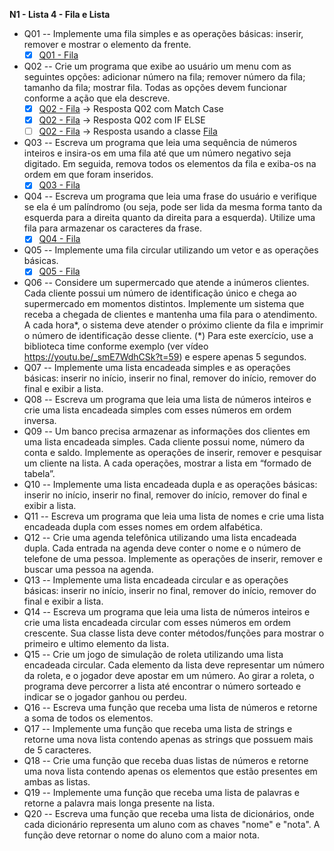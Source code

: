 **N1 - Lista 4 - Fila e Lista**

- Q01 -- Implemente uma fila simples e as operações básicas: inserir, remover e mostrar o elemento da frente.
  - [x] [Q01 - Fila](q01.py)
- Q02 -- Crie um programa que exibe ao usuário um menu com as seguintes opções: adicionar número na fila; remover número da fila; tamanho da fila; mostrar fila. Todas as opções devem funcionar conforme a ação que ela descreve. 
  - [x] [Q02 - Fila](q02.py) -> Resposta Q02 com Match Case
  - [x] [Q02 - Fila](q02_v2.py) -> Resposta Q02 com IF ELSE
  - [ ] [Q02 - Fila](q02_v3.py) -> Resposta usando a classe [Fila](fila.py)
- Q03 -- Escreva um programa que leia uma sequência de números inteiros e insira-os em uma fila até que um número negativo seja digitado. Em seguida, remova todos os elementos da fila e exiba-os na ordem em que foram inseridos.
  - [x] [Q03 - Fila](q03.py)
- Q04 -- Escreva um programa que leia uma frase do usuário e verifique se ela é um palíndromo (ou seja, pode ser lida da mesma forma tanto da esquerda para a direita quanto da direita para a esquerda). Utilize uma fila para armazenar os caracteres da frase.
  - [x] [Q04 - Fila](q04.py)
- Q05 -- Implemente uma fila circular utilizando um vetor e as operações básicas.
  - [x] [Q05 - Fila](q05.py)
- Q06 -- Considere um supermercado que atende a inúmeros clientes. Cada cliente possui um número de identificação único e chega ao supermercado em momentos distintos. Implemente um sistema que receba a chegada de clientes e mantenha uma fila para o atendimento. A cada hora*, o sistema deve atender o próximo cliente da fila e imprimir o número de identificação desse cliente. (*) Para este exercício, use a biblioteca time conforme exemplo (ver vídeo https://youtu.be/_smE7WdhCSk?t=59) e espere apenas 5 segundos.
- Q07 -- Implemente uma lista encadeada simples e as operações básicas: inserir no início, inserir no final, remover do início, remover do final e exibir a lista.
- Q08 -- Escreva um programa que leia uma lista de números inteiros e crie uma lista encadeada simples com esses números em ordem inversa.
- Q09 -- Um banco precisa armazenar as informações dos clientes em uma lista encadeada simples. Cada cliente possui nome, número da conta e saldo. Implemente as operações de inserir, remover e pesquisar um cliente na lista. A cada operações, mostrar a lista em “formado de tabela”.
- Q10 -- Implemente uma lista encadeada dupla e as operações básicas: inserir no início, inserir no final, remover do início, remover do final e exibir a lista.
- Q11 -- Escreva um programa que leia uma lista de nomes e crie uma lista encadeada dupla com esses nomes em ordem alfabética. 
- Q12 -- Crie uma agenda telefônica utilizando uma lista encadeada dupla. Cada entrada na agenda deve conter o nome e o número de telefone de uma pessoa. Implemente as operações de inserir, remover e buscar uma pessoa na agenda.
- Q13 -- Implemente uma lista encadeada circular e as operações básicas: inserir no início, inserir no final, remover do início, remover do final e exibir a lista.
- Q14 -- Escreva um programa que leia uma lista de números inteiros e crie uma lista encadeada circular com esses números em ordem crescente. Sua classe lista deve conter métodos/funções para mostrar o primeiro e ultimo elemento da lista. 
- Q15 -- Crie um jogo de simulação de roleta utilizando uma lista encadeada circular. Cada elemento da lista deve representar um número da roleta, e o jogador deve apostar em um número. Ao girar a roleta, o programa deve percorrer a lista até encontrar o número sorteado e indicar se o jogador ganhou ou perdeu.
- Q16 -- Escreva uma função que receba uma lista de números e retorne a soma de todos os elementos.
- Q17 -- Implemente uma função que receba uma lista de strings e retorne uma nova lista contendo apenas as strings que possuem mais de 5 caracteres.
- Q18 -- Crie uma função que receba duas listas de números e retorne uma nova lista contendo apenas os elementos que estão presentes em ambas as listas.
- Q19 -- Implemente uma função que receba uma lista de palavras e retorne a palavra mais longa presente na lista.
- Q20 -- Escreva uma função que receba uma lista de dicionários, onde cada dicionário representa um aluno com as chaves "nome" e "nota". A função deve retornar o nome do aluno com a maior nota.